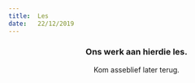 ```yaml
---
title:  Les
date:   22/12/2019
---
```


### <center>Ons werk aan hierdie les.</center>
<center>Kom asseblief later terug.</center>